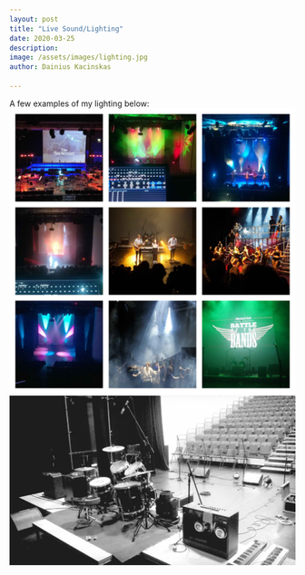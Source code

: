 ```yaml
---
layout: post
title: "Live Sound/Lighting"
date: 2020-03-25
description: 
image: /assets/images/lighting.jpg
author: Dainius Kacinskas

---
```

A few examples of my lighting below:
![Placeholder](/assets/images/lightingcollage.jpg)
![Placeholder](/assets/images/stage.jpg)

